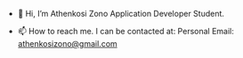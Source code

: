 - 👋 Hi, I’m Athenkosi Zono  Application Developer Student.

- 📫 How to reach me. I can be contacted at:
      Personal Email: athenkosizono@gmail.com

<!---
Atee-za/Atee-za is a ✨ special ✨ repository because its `README.md` (this file) appears on your GitHub profile.
You can click the Preview link to take a look at your changes.
--->
